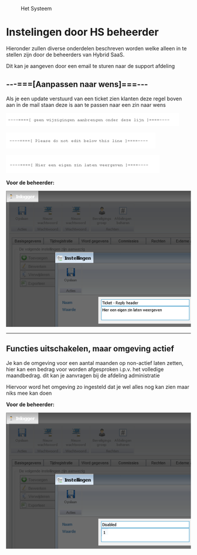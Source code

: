 <properties>
	<page>
		<title>Instelingen door hsbeheerder</title>
	</page>
	<menu>
		<position>Het Systeem </position> 
		<title>instelingen door hsbeheerder</title>
	</menu>
</properties>

# Instelingen door HS beheerder #

Hieronder zullen diverse onderdelen beschreven worden welke alleen in te stellen zijn door de beheerders van Hybrid SaaS.

Dit kan je aangeven door een email te sturen naar de support afdeling

## ---===[Aanpassen naar wens]===--- ##

Als je een update verstuurd van een ticket zien klanten deze regel boven aan in de mail staan deze is aan te passen naar een zin naar wens

![](images/geenwijzegingen.png)

![](images/geenwijzegingen2.png)

![](images/geenwijzegingen3.png)

**Voor de beheerder:**

![](images/instellingen.png)


----------

## Functies uitschakelen, maar omgeving actief ##

Je kan de omgeving voor een aantal maanden op non-actief laten zetten, hier kan een bedrag voor worden afgesproken i.p.v. het volledige maandbedrag. dit kan je aanvragen bij de afdeling administratie

Hiervoor word het omgeving zo ingesteld dat je wel alles nog kan zien maar niks mee kan doen

**Voor de beheerder:**

![](images/instellingen-disabled.png)